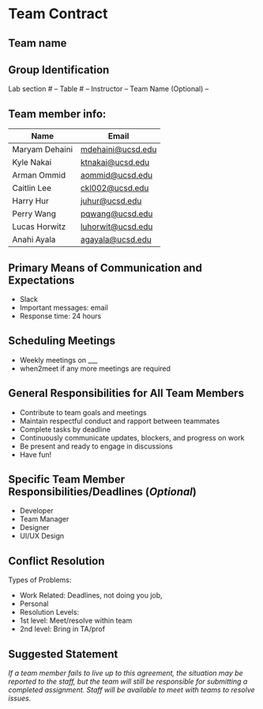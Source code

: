 # Team Contract
## Team name

## Group Identification
Lab section # –
Table # –
Instructor – 
Team Name (Optional) –

## Team member info:

|Name|Email|
|----|--------|
|Maryam Dehaini| mdehaini@ucsd.edu|
|Kyle Nakai|ktnakai@ucsd.edu|
|Arman Ommid|aommid@ucsd.edu|
|Caitlin Lee|ckl002@ucsd.edu|
|Harry Hur|juhur@ucsd.edu|
|Perry Wang|pqwang@ucsd.edu|
|Lucas Horwitz|luhorwit@ucsd.edu|
|Anahi Ayala|agayala@ucsd.edu|


## Primary Means of Communication and Expectations
- Slack
- Important messages: email
- Response time: 24 hours

## Scheduling Meetings
- Weekly meetings on ___
- when2meet if any more meetings are required

## General Responsibilities for All Team Members 
- Contribute to team goals and meetings
- Maintain respectful conduct and rapport between teammates
- Complete tasks by deadline
- Continuously communicate updates, blockers, and progress on work
- Be present and ready to engage in discussions
- Have fun!


## Specific Team Member Responsibilities/Deadlines (*Optional*)
- Developer 
- Team Manager
- Designer
- UI/UX Design


## Conflict Resolution
Types of Problems:
- Work Related: Deadlines, not doing you job,
- Personal
- Resolution Levels: 
- 1st level: Meet/resolve within team
- 2nd level: Bring in TA/prof

## Suggested Statement
*If a team member fails to live up to this agreement, the situation may be reported to the staff, but the team will still be responsible for submitting a completed assignment. Staff will be available to meet with teams to resolve issues.*
